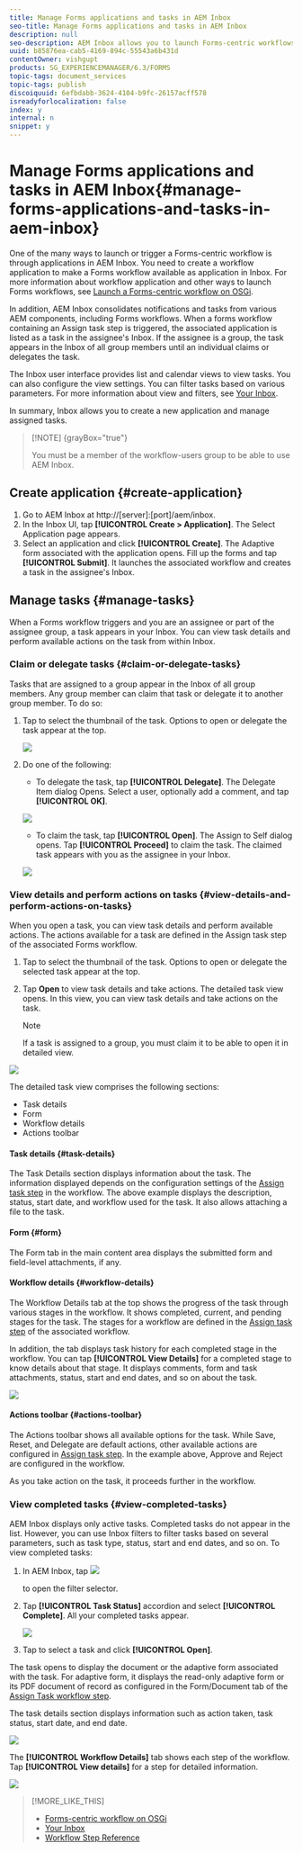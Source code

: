 ```yaml
---
title: Manage Forms applications and tasks in AEM Inbox
seo-title: Manage Forms applications and tasks in AEM Inbox
description: null
seo-description: AEM Inbox allows you to launch Forms-centric workflows through submitting applications and manage tasks.
uuid: b85876ea-cab5-4169-894c-55543a6b431d
contentOwner: vishgupt
products: SG_EXPERIENCEMANAGER/6.3/FORMS
topic-tags: document_services
topic-tags: publish
discoiquuid: 6efbdabb-3624-4104-b9fc-26157acff578
isreadyforlocalization: false
index: y
internal: n
snippet: y
---
```


# Manage Forms applications and tasks in AEM Inbox{#manage-forms-applications-and-tasks-in-aem-inbox}

One of the many ways to launch or trigger a Forms-centric workflow is through applications in AEM Inbox. You need to create a workflow application to make a Forms workflow available as application in Inbox. For more information about workflow application and other ways to launch Forms workflows, see [Launch a Forms-centric workflow on OSGi](../../forms/using/aem-forms-workflow.md#launch).

In addition, AEM Inbox consolidates notifications and tasks from various AEM components, including Forms workflows. When a forms workflow containing an Assign task step is triggered, the associated application is listed as a task in the assignee's Inbox. If the assignee is a group, the task appears in the Inbox of all group members until an individual claims or delegates the task.

The Inbox user interface provides list and calendar views to view tasks. You can also configure the view settings. You can filter tasks based on various parameters. For more information about view and filters, see [Your Inbox](../../sites/authoring/using/inbox.md).

In summary, Inbox allows you to create a new application and manage assigned tasks.

>[!NOTE] {grayBox="true"}
>
>You must be a member of the workflow-users group to be able to use AEM Inbox.

## Create application {#create-application}

1. Go to AEM Inbox at http://[server]:[port]/aem/inbox.
1. In the Inbox UI, tap **[!UICONTROL Create > Application]**. The Select Application page appears.
1. Select an application and click **[!UICONTROL Create]**. The Adaptive form associated with the application opens. Fill up the forms and tap **[!UICONTROL Submit]**. It launches the associated workflow and creates a task in the assignee's Inbox.

## Manage tasks {#manage-tasks}

When a Forms workflow triggers and you are an assignee or part of the assignee group, a task appears in your Inbox. You can view task details and perform available actions on the task from within Inbox.

### Claim or delegate tasks {#claim-or-delegate-tasks}

Tasks that are assigned to a group appear in the Inbox of all group members. Any group member can claim that task or delegate it to another group member. To do so:

1. Tap to select the thumbnail of the task. Options to open or delegate the task appear at the top. 

   ![](assets/select-task.png)

1. Do one of the following:

    * To delegate the task, tap **[!UICONTROL Delegate]**. The Delegate Item dialog Opens. Select a user, optionally add a comment, and tap **[!UICONTROL OK]**.

   ![](assets/delegate.png)

    * To claim the task, tap **[!UICONTROL Open]**. The Assign to Self dialog opens. Tap **[!UICONTROL Proceed]** to claim the task. The claimed task appears with you as the assignee in your Inbox.

   ![](assets/claim.png)

### View details and perform actions on tasks {#view-details-and-perform-actions-on-tasks}

When you open a task, you can view task details and perform available actions. The actions available for a task are defined in the Assign task step of the associated Forms workflow.

1. Tap to select the thumbnail of the task. Options to open or delegate the selected task appear at the top. 
1. Tap **Open** to view task details and take actions. The detailed task view opens. In this view, you can view task details and take actions on the task.

   >[!NOTE]
   >
   >If a task is assigned to a group, you must claim it to be able to open it in detailed view.

![](assets/task-details.png)

The detailed task view comprises the following sections:

* Task details
* Form
* Workflow details
* Actions toolbar

#### Task details {#task-details}

The Task Details section displays information about the task. The information displayed depends on the configuration settings of the [Assign task step](../../sites/developing/using/workflows-step-ref.md) in the workflow. The above example displays the description, status, start date, and workflow used for the task. It also allows attaching a file to the task.

#### Form {#form}

The Form tab in the main content area displays the submitted form and field-level attachments, if any.

#### Workflow details {#workflow-details}

The Workflow Details tab at the top shows the progress of the task through various stages in the workflow. It shows completed, current, and pending stages for the task. The stages for a workflow are defined in the [Assign task step](../../sites/developing/using/workflows-step-ref.md) of the associated workflow.

In addition, the tab displays task history for each completed stage in the workflow. You can tap **[!UICONTROL View Details]** for a completed stage to know details about that stage. It displays comments, form and task attachments, status, start and end dates, and so on about the task.

![](assets/workflow-details.png) 

#### Actions toolbar {#actions-toolbar}

The Actions toolbar shows all available options for the task. While Save, Reset, and Delegate are default actions, other available actions are configured in [Assign task step](../../sites/developing/using/workflows-step-ref.md). In the example above, Approve and Reject are configured in the workflow.

As you take action on the task, it proceeds further in the workflow.

### View completed tasks {#view-completed-tasks}

AEM Inbox displays only active tasks. Completed tasks do not appear in the list. However, you can use Inbox filters to filter tasks based on several parameters, such as task type, status, start and end dates, and so on. To view completed tasks:

1. In AEM Inbox, tap  ![](assets/toggle-side-panel1.png)

   to open the filter selector.
1. Tap **[!UICONTROL Task Status]** accordion and select **[!UICONTROL Complete]**. All your completed tasks appear.

   ![](assets/filter-1.png)

1. Tap to select a task and click **[!UICONTROL Open]**.

The task opens to display the document or the adaptive form associated with the task. For adaptive form, it displays the read-only adaptive form or its PDF document of record as configured in the Form/Document tab of the [Assign Task workflow step](../../sites/developing/using/workflows-step-ref.md).

The task details section displays information such as action taken, task status, start date, and end date.

![](assets/completed-task.png)

The **[!UICONTROL Workflow Details]** tab shows each step of the workflow. Tap **[!UICONTROL View details]** for a step for detailed information.

![](assets/completed-task-workflow.png) 
>[!MORE_LIKE_THIS]
>
>* [Forms-centric workflow on OSGi](../../forms/using/aem-forms-workflow.md)
>* [Your Inbox](../../sites/authoring/using/inbox.md)
>* [Workflow Step Reference](../../sites/developing/using/workflows-step-ref.md)

